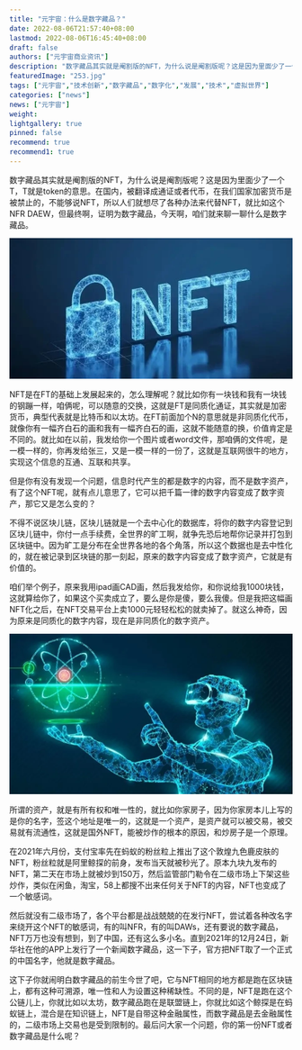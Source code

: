 ```yaml
---
title: "元宇宙：什么是数字藏品？"
date: 2022-08-06T21:57:40+08:00
lastmod: 2022-08-06T16:45:40+08:00
draft: false
authors: ["元宇宙商业资讯"]
description: "数字藏品其实就是阉割版的NFT，为什么说是阉割版呢？这是因为里面少了一个T，T就是token的意思。"
featuredImage: "253.jpg"
tags: ["元宇宙","技术创新","数字藏品","数字化","发展","技术","虚拟世界"]
categories: ["news"]
news: ["元宇宙"]
weight: 
lightgallery: true
pinned: false
recommend: true
recommend1: true
---
```




数字藏品其实就是阉割版的NFT，为什么说是阉割版呢？这是因为里面少了一个T，T就是token的意思。在国内，被翻译成通证或者代币，在我们国家加密货币是被禁止的，不能够说NFT，所以人们就想尽了各种办法来代替NFT，就比如这个NFR DAEW，但最终啊，证明为数字藏品，今天啊，咱们就来聊一聊什么是数字藏品。

![img](251.png)



NFT是在FT的基础上发展起来的，怎么理解呢？就比如你有一块钱和我有一块钱的钢蹦一样，咱俩呢，可以随意的交换，这就是FT是同质化通证，其实就是加密货币，典型代表就是比特币和以太坊。在FT前面加个N的意思就是非同质化代币，就像你有一幅齐白石的画和我有一幅齐白石的画，这就不能随意的换，价值肯定是不同的。就比如在以前，我发给你一个图片或者word文件，那咱俩的文件呢，是一模一样的，你再发给张三，又是一模一样的一份了，这就是互联网很牛的地方，实现这个信息的互通、互联和共享。

但是你有没有发现一个问题，信息时代产生的都是数字的内容，而不是数字资产，有了这个NFT呢，就有点儿意思了，它可以把千篇一律的数字内容变成了数字资产，那它又是怎么变的？

不得不说区块儿链，区块儿链就是一个去中心化的数据库，将你的数字内容登记到区块儿链中，你付一点手续费，全世界的旷工啊，就争先恐后地帮你记录并打包到区块链中。因为旷工是分布在全世界各地的各个角落，所以这个数据也是去中性化的，就在被记录到区块链的那一刻起，原来的数字内容变成了数字资产，它就是有价值的。

咱们举个例子，原来我用ipad画CAD画，然后我发给你，和你说给我1000块钱，这就算给你了，如果这个买卖成立了，要么是你是傻，要么我傻。但是我把这幅画NFT化之后，在NFT交易平台上卖1000元轻轻松松的就卖掉了。就这么神奇，因为原来是同质化的数字内容，现在是非同质化的数字资产。

![img](252.png)



所谓的资产，就是有所有权和唯一性的，就比如你家房子，因为你家房本儿上写的是你的名字，签这个地址是唯一的，这就是一个资产，是资产就可以被交易，被交易就有流通性，这就是国外NFT，能被炒作的根本的原因，和炒房子是一个原理。

在2021年六月份，支付宝率先在蚂蚁的粉丝粒上推出了这个敦煌九色鹿皮肤的NFT，粉丝粒就是阿里鲸探的前身，发布当天就被秒光了。原本九块九发布的NFT，第二天在市场上就被炒到150万，然后监管部门勒令在二级市场上下架这些炒作，类似在闲鱼，淘宝，58上都搜不出来任何关于NFT的内容，NFT也变成了一个敏感词。

然后就没有二级市场了，各个平台都是战战兢兢的在发行NFT，尝试着各种改名字来绕开这个NFT的敏感词，有的叫NFR，有的叫DAWs，还有要说的数字藏品，NFT万万也没有想到，到了中国，还有这么多小名。直到2021年的12月24日，新华社在他的APP上发行了一个新闻数字藏品，这一下子，官方把NFT取了一个正式的中国名字，他就是数字藏品。

这下子你就闹明白数字藏品的前生今世了吧，它与NFT相同的地方都是跑在区块链上，都有这种可溯源，唯一性和人为设置这种稀缺性。不同的是，NFT是跑在这个公链儿上，你就比如以太坊，数字藏品跑在是联盟链上，你就比如这个鲸探是在蚂蚁链上，混合是在知识链上，NFT是自带这种金融属性，而数字藏品是去金融属性的，二级市场上交易也是受到限制的。最后问大家一个问题，你的第一份NFT或者数字藏品是什么呢？